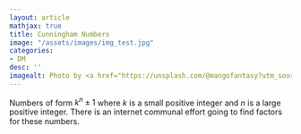 ```yaml
---
layout: article
mathjax: true
title: Cunningham Numbers
image: "/assets/images/img_test.jpg"
categories:
- DM
desc: '' 
imagealt: Photo by <a href="https://unsplash.com/@mangofantasy?utm_source=unsplash&utm_medium=referral&utm_content=creditCopyText">Tim Johnson</a> on <a href="https://unsplash.com/s/photos/logic?utm_source=unsplash&utm_medium=referral&utm_content=creditCopyText">Unsplash</a>
---
```


Numbers of form $k^n \pm 1$ where $k$ is a small positive integer and $n$ is a large positive integer.
There is an internet communal effort going to find factors for these numbers.